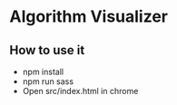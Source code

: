 # Algorithm Visualizer

## How to use it

- npm install
- npm run sass
- Open src/index.html in chrome
